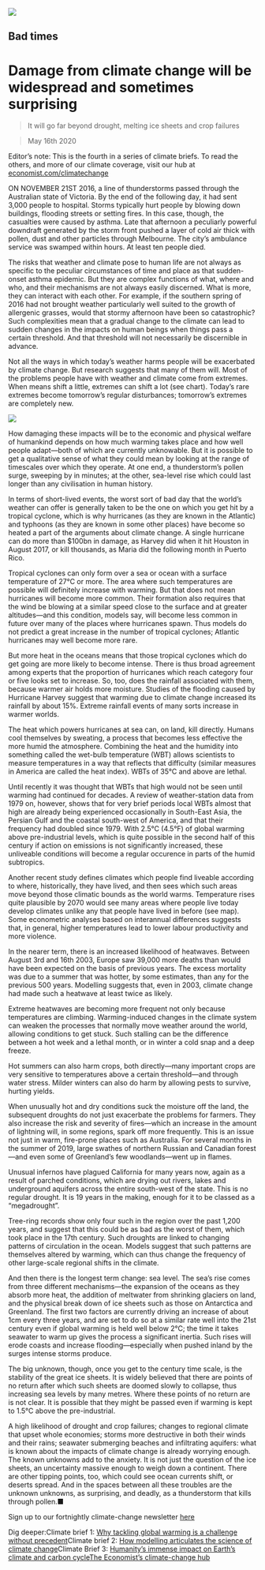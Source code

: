 ![](./images/20200516_SBD001_0.jpg)

## Bad times

# Damage from climate change will be widespread and sometimes surprising

> It will go far beyond drought, melting ice sheets and crop failures

> May 16th 2020

Editor’s note: This is the fourth in a series of climate briefs. To read the others, and more of our climate coverage, visit our hub at [economist.com/climatechange](https://www.economist.com/https://economist.com/climatechange)

ON NOVEMBER 21ST 2016, a line of thunderstorms passed through the Australian state of Victoria. By the end of the following day, it had sent 3,000 people to hospital. Storms typically hurt people by blowing down buildings, flooding streets or setting fires. In this case, though, the casualties were caused by asthma. Late that afternoon a peculiarly powerful downdraft generated by the storm front pushed a layer of cold air thick with pollen, dust and other particles through Melbourne. The city’s ambulance service was swamped within hours. At least ten people died.

The risks that weather and climate pose to human life are not always as specific to the peculiar circumstances of time and place as that sudden-onset asthma epidemic. But they are complex functions of what, where and who, and their mechanisms are not always easily discerned. What is more, they can interact with each other. For example, if the southern spring of 2016 had not brought weather particularly well suited to the growth of allergenic grasses, would that stormy afternoon have been so catastrophic? Such complexities mean that a gradual change to the climate can lead to sudden changes in the impacts on human beings when things pass a certain threshold. And that threshold will not necessarily be discernible in advance.

Not all the ways in which today’s weather harms people will be exacerbated by climate change. But research suggests that many of them will. Most of the problems people have with weather and climate come from extremes. When means shift a little, extremes can shift a lot (see chart). Today’s rare extremes become tomorrow’s regular disturbances; tomorrow’s extremes are completely new.

![](./images/20200516_SBC004.png)

How damaging these impacts will be to the economic and physical welfare of humankind depends on how much warming takes place and how well people adapt—both of which are currently unknowable. But it is possible to get a qualitative sense of what they could mean by looking at the range of timescales over which they operate. At one end, a thunderstorm’s pollen surge, sweeping by in minutes; at the other, sea-level rise which could last longer than any civilisation in human history.

In terms of short-lived events, the worst sort of bad day that the world’s weather can offer is generally taken to be the one on which you get hit by a tropical cyclone, which is why hurricanes (as they are known in the Atlantic) and typhoons (as they are known in some other places) have become so heated a part of the arguments about climate change. A single hurricane can do more than $100bn in damage, as Harvey did when it hit Houston in August 2017, or kill thousands, as Maria did the following month in Puerto Rico.

Tropical cyclones can only form over a sea or ocean with a surface temperature of 27°C or more. The area where such temperatures are possible will definitely increase with warming. But that does not mean hurricanes will become more common. Their formation also requires that the wind be blowing at a similar speed close to the surface and at greater altitudes—and this condition, models say, will become less common in future over many of the places where hurricanes spawn. Thus models do not predict a great increase in the number of tropical cyclones; Atlantic hurricanes may well become more rare.

But more heat in the oceans means that those tropical cyclones which do get going are more likely to become intense. There is thus broad agreement among experts that the proportion of hurricanes which reach category four or five looks set to increase. So, too, does the rainfall associated with them, because warmer air holds more moisture. Studies of the flooding caused by Hurricane Harvey suggest that warming due to climate change increased its rainfall by about 15%. Extreme rainfall events of many sorts increase in warmer worlds.

The heat which powers hurricanes at sea can, on land, kill directly. Humans cool themselves by sweating, a process that becomes less effective the more humid the atmosphere. Combining the heat and the humidity into something called the wet-bulb temperature (WBT) allows scientists to measure temperatures in a way that reflects that difficulty (similar measures in America are called the heat index). WBTs of 35°C and above are lethal.

Until recently it was thought that WBTs that high would not be seen until warming had continued for decades. A review of weather-station data from 1979 on, however, shows that for very brief periods local WBTs almost that high are already being experienced occasionally in South-East Asia, the Persian Gulf and the coastal south-west of America, and that their frequency had doubled since 1979. With 2.5°C (4.5°F) of global warming above pre-industrial levels, which is quite possible in the second half of this century if action on emissions is not significantly increased, these unliveable conditions will become a regular occurence in parts of the humid subtropics.

Another recent study defines climates which people find liveable according to where, historically, they have lived, and then sees which such areas move beyond those climatic bounds as the world warms. Temperature rises quite plausible by 2070 would see many areas where people live today develop climates unlike any that people have lived in before (see map). Some econometric analyses based on interannual differences suggests that, in general, higher temperatures lead to lower labour productivity and more violence.

In the nearer term, there is an increased likelihood of heatwaves. Between August 3rd and 16th 2003, Europe saw 39,000 more deaths than would have been expected on the basis of previous years. The excess mortality was due to a summer that was hotter, by some estimates, than any for the previous 500 years. Modelling suggests that, even in 2003, climate change had made such a heatwave at least twice as likely.

Extreme heatwaves are becoming more frequent not only because temperatures are climbing. Warming-induced changes in the climate system can weaken the processes that normally move weather around the world, allowing conditions to get stuck. Such stalling can be the difference between a hot week and a lethal month, or in winter a cold snap and a deep freeze.

Hot summers can also harm crops, both directly—many important crops are very sensitive to temperatures above a certain threshold—and through water stress. Milder winters can also do harm by allowing pests to survive, hurting yields.

When unusually hot and dry conditions suck the moisture off the land, the subsequent droughts do not just exacerbate the problems for farmers. They also increase the risk and severity of fires—which an increase in the amount of lightning will, in some regions, spark off more frequently. This is an issue not just in warm, fire-prone places such as Australia. For several months in the summer of 2019, large swathes of northern Russian and Canadian forest—and even some of Greenland’s few woodlands—went up in flames.

Unusual infernos have plagued California for many years now, again as a result of parched conditions, which are drying out rivers, lakes and underground aquifers across the entire south-west of the state. This is no regular drought. It is 19 years in the making, enough for it to be classed as a “megadrought”.

Tree-ring records show only four such in the region over the past 1,200 years, and suggest that this could be as bad as the worst of them, which took place in the 17th century. Such droughts are linked to changing patterns of circulation in the ocean. Models suggest that such patterns are themselves altered by warming, which can thus change the frequency of other large-scale regional shifts in the climate.

And then there is the longest term change: sea level. The sea’s rise comes from three different mechanisms—the expansion of the oceans as they absorb more heat, the addition of meltwater from shrinking glaciers on land, and the physical break down of ice sheets such as those on Antarctica and Greenland. The first two factors are currently driving an increase of about 1cm every three years, and are set to do so at a similar rate well into the 21st century even if global warming is held well below 2°C; the time it takes seawater to warm up gives the process a significant inertia. Such rises will erode coasts and increase flooding—especially when pushed inland by the surges intense storms produce.

The big unknown, though, once you get to the century time scale, is the stability of the great ice sheets. It is widely believed that there are points of no return after which such sheets are doomed slowly to collapse, thus increasing sea levels by many metres. Where these points of no return are is not clear. It is possible that they might be passed even if warming is kept to 1.5°C above the pre-industrial.

A high likelihood of drought and crop failures; changes to regional climate that upset whole economies; storms more destructive in both their winds and their rains; seawater submerging beaches and infiltrating aquifers: what is known about the impacts of climate change is already worrying enough. The known unknowns add to the anxiety. It is not just the question of the ice sheets, an uncertainty massive enough to weigh down a continent. There are other tipping points, too, which could see ocean currents shift, or deserts spread. And in the spaces between all these troubles are the unknown unknowns, as surprising, and deadly, as a thunderstorm that kills through pollen.■

Sign up to our fortnightly climate-change newsletter [here](https://www.economist.com//theclimateissue/)

Dig deeper:Climate brief 1: [Why tackling global warming is a challenge without precedent](https://www.economist.com//schools-brief/2020/04/23/why-tackling-global-warming-is-a-challenge-without-precedent)Climate brief 2: [How modelling articulates the science of climate change](https://www.economist.com//schools-brief/2020/05/02/how-modelling-articulates-the-science-of-climate-change)Climate Brief 3: [Humanity’s immense impact on Earth’s climate and carbon cycle](https://www.economist.com//schools-brief/2020/05/09/humanitys-immense-impact-on-earths-climate-and-carbon-cycle)[The Economist’s climate-change hub](https://www.economist.com/https://economist.com/climatechange)